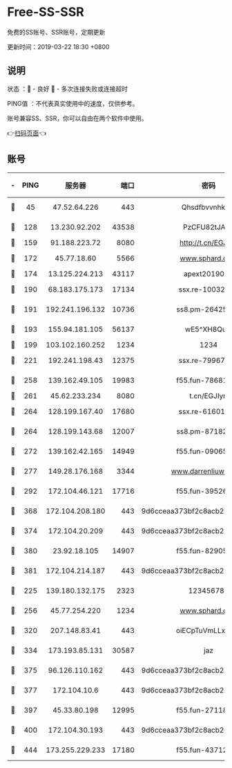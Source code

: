 # Free-SS-SSR

免费的SS账号、SSR账号，定期更新

更新时间：2019-03-22 18:30 +0800

## 说明

状态     ：🙂 - 良好 🙁 - 多次连接失败或连接超时

PING值   ：不代表真实使用中的速度，仅供参考。

账号兼容SS、SSR，你可以自由在两个软件中使用。

👉[扫码页面](https://liesauer.github.io/Free-SS-SSR/)👈

## 账号

|-|PING|服务器|端口|密码|加密方式|区域|
|:----:|:----:|:-----:|-----:|:----:|:----:|:----:|
|🙂|45|47.52.64.226|443|Qhsdfbvvnhkm1|aes-256-cfb|HK|
|🙂|128|13.230.92.202|43538|PzCFU82tJAdZ|aes-256-cfb|JP|
|🙂|159|91.188.223.72|8080|http://t.cn/EGJIyrl|rc4-md5|RU|
|🙂|172|45.77.18.60|5566|www.sphard.com|aes-256-cfb|JP|
|🙂|174|13.125.224.213|43117|apext2019005|chacha20|KR|
|🙂|190|68.183.175.173|17134|ssx.re-10032791|aes-256-cfb|US|
|🙂|191|192.241.196.132|10736|ss8.pm-26425369|aes-256-cfb|US|
|🙂|193|155.94.181.105|56137|wE5^XH8Quw|aes-256-cfb|US|
|🙂|199|103.102.160.252|1234|1234|rc4-md5|JP|
|🙂|221|192.241.198.43|12375|ssx.re-79967299|aes-256-cfb|US|
|🙂|258|139.162.49.105|19983|f55.fun-78681793|aes-256-cfb|SG|
|🙂|261|45.62.233.234|8080|t.cn/EGJIyrl|rc4-md5|CA|
|🙂|264|128.199.167.40|17680|ssx.re-61601620|aes-256-cfb|SG|
|🙂|264|128.199.143.68|12007|ss8.pm-87182779|aes-256-cfb|SG|
|🙂|272|139.162.42.165|14949|f55.fun-09065498|aes-256-cfb|SG|
|🙂|277|149.28.176.168|3344|www.darrenliuwei.com|aes-256-cfb|AU|
|🙂|292|172.104.46.121|17716|f55.fun-39526771|aes-256-cfb|SG|
|🙂|368|172.104.208.180|443|9d6cceaa373bf2c8acb22e60b6a58be6|aes-256-cfb|US|
|🙂|374|172.104.20.209|443|9d6cceaa373bf2c8acb22e60b6a58be6|aes-256-cfb|US|
|🙂|380|23.92.18.105|14907|f55.fun-82905672|aes-256-cfb|US|
|🙂|381|172.104.214.187|443|9d6cceaa373bf2c8acb22e60b6a58be6|aes-256-cfb|US|
|🙂|225|139.180.132.175|2323|123456789|aes-256-cfb|SG|
|🙂|256|45.77.254.220|1234|www.sphard.com|aes-256-cfb|SG|
|🙂|320|207.148.83.41|443|oiECpTuVmLLxk4Ts|aes-256-cfb|AU|
|🙂|334|173.193.85.131|30587|jaz|aes-256-cfb|US|
|🙂|375|96.126.110.162|443|9d6cceaa373bf2c8acb22e60b6a58be6|aes-256-cfb|US|
|🙂|377|172.104.10.6|443|9d6cceaa373bf2c8acb22e60b6a58be6|aes-256-cfb|US|
|🙂|397|45.33.80.198|12995|f55.fun-27118272|aes-256-cfb|US|
|🙂|400|172.104.30.193|443|9d6cceaa373bf2c8acb22e60b6a58be6|aes-256-cfb|US|
|🙂|444|173.255.229.233|17180|f55.fun-43712198|aes-256-cfb|US|
